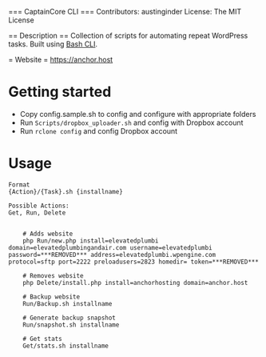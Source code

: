 === CaptainCore CLI ===
Contributors: austinginder
License: The MIT License

== Description ==
Collection of scripts for automating repeat WordPress tasks. Built using [Bash CLI](https://github.com/SierraSoftworks/bash-cli).

= Website =
https://anchor.host

# Getting started

* Copy config.sample.sh to config and configure with appropriate folders
* Run `Scripts/dropbox_uploader.sh` and config with Dropbox account
* Run `rclone config` and config Dropbox account

# Usage

	Format
	{Action}/{Task}.sh {installname}

	Possible Actions:
	Get, Run, Delete


		# Adds website
		php Run/new.php install=elevatedplumbi domain=elevatedplumbingandair.com username=elevatedplumbi password=***REMOVED*** address=elevatedplumbi.wpengine.com protocol=sftp port=2222 preloadusers=2823 homedir= token=***REMOVED***

		# Removes website
		php Delete/install.php install=anchorhosting domain=anchor.host

		# Backup website
		Run/Backup.sh installname

		# Generate backup snapshot
		Run/snapshot.sh installname

		# Get stats
		Get/stats.sh installname
